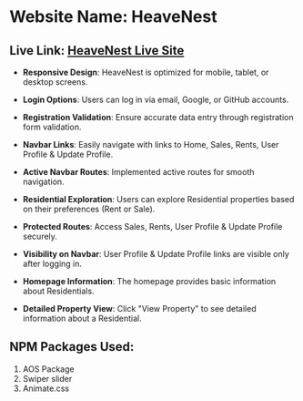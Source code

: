# Website Name: HeaveNest

## Live Link: [HeaveNest Live Site](https://heavensnest-2c328.web.app)

- **Responsive Design**: HeaveNest is optimized for mobile, tablet, or desktop screens.

- **Login Options**: Users can log in via email, Google, or GitHub accounts.

- **Registration Validation**: Ensure accurate data entry through registration form validation.

- **Navbar Links**: Easily navigate with links to Home, Sales, Rents, User Profile & Update Profile.

- **Active Navbar Routes**: Implemented active routes for smooth navigation.

- **Residential Exploration**: Users can explore Residential properties based on their preferences (Rent or Sale).

- **Protected Routes**: Access Sales, Rents, User Profile & Update Profile securely.

- **Visibility on Navbar**: User Profile & Update Profile links are visible only after logging in.

- **Homepage Information**: The homepage provides basic information about Residentials.

- **Detailed Property View**: Click "View Property" to see detailed information about a Residential.

## NPM Packages Used:
1. AOS Package
2. Swiper slider
3. Animate.css
